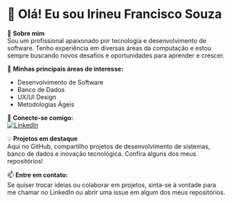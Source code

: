 # 👋 Olá! Eu sou Irineu Francisco Souza  

🎯 **Sobre mim**  
Sou um profissional apaixonado por tecnologia e desenvolvimento de software. Tenho experiência em diversas áreas da computação e estou sempre buscando novos desafios e oportunidades para aprender e crescer.  

📌 **Minhas principais áreas de interesse:**  
- Desenvolvimento de Software  
- Banco de Dados  
- UX/UI Design  
- Metodologias Ágeis  

🔗 **Conecte-se comigo:**  
[![LinkedIn](https://img.shields.io/badge/LinkedIn-0077B5?style=for-the-badge&logo=linkedin&logoColor=white)](https://www.linkedin.com/in/irineufranciscosouza)  

💡 **Projetos em destaque**  
Aqui no GitHub, compartilho projetos de desenvolvimento de sistemas, banco de dados e inovação tecnológica. Confira alguns dos meus repositórios!  

📫 **Entre em contato:**  
Se quiser trocar ideias ou colaborar em projetos, sinta-se à vontade para me chamar no LinkedIn ou abrir uma issue em algum dos meus repositórios.  
